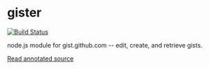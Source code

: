 # gister

[![Build Status](https://secure.travis-ci.org/goatslacker/gister.png)](http://travis-ci.org/goatslacker/gister)

node.js module for gist.github.com -- edit, create, and retrieve gists.

[Read annotated source](http://goatslacker.github.com/gister)
